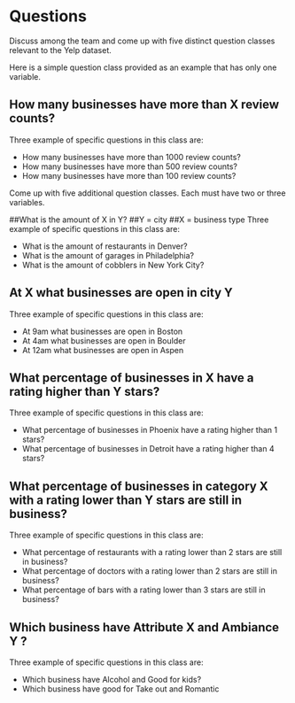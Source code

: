 # Questions

Discuss among the team and come up with five distinct question classes
relevant to the Yelp dataset.

Here is a simple question class provided as an example that has only one
variable.

## How many businesses have more than X review counts?
Three example of specific questions in this class are:
* How many businesses have more than 1000 review counts?
* How many businesses have more than 500 review counts?
* How many businesses have more than 100 review counts?

Come up with five additional question classes. Each must have two or three
variables.

##What is the amount of X in Y?
##Y = city
##X = business type
Three example of specific questions in this class are:
* What is the amount of restaurants in Denver?
* What is the amount of garages in Philadelphia?
* What is the amount of cobblers in New York City?

## At X what businesses are open in city Y
Three example of specific questions in this class are:
* At 9am what businesses are open in Boston
* At 4am what businesses are open in Boulder 
* At 12am what businesses are open in Aspen

## What percentage of businesses in X have a rating higher than Y stars?
Three example of specific questions in this class are:
* What percentage of businesses in Phoenix have a rating higher than 1 stars?
* What percentage of businesses in Detroit have a rating higher than 4 stars?

## What percentage of businesses in category X with a rating lower than Y stars are still in business?
Three example of specific questions in this class are:
* What percentage of restaurants with a rating lower than 2 stars are still in business? 
* What percentage of doctors with a rating lower than 2 stars are still in business?
* What percentage of bars with a rating lower than 3 stars are still in business?

## Which business have Attribute X and Ambiance Y ?
Three example of specific questions in this class are:
* Which business have Alcohol and Good for kids?
* Which business have good for Take out and Romantic 
